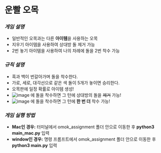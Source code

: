 # **운빨 오목**
### *게임 설명*   
* 일반적인 오목과는 다른 **아이템**을 사용하는 오목
* 지우기 아이템을 사용하여 상대방 돌 제거 가능
* 2번 놓기 아이템을 사용하여 나의 차례에 돌을 2번 착수 가능

### *규칙 설명*
* 흑과 백이 번갈아가며 돌을 착수한다.
* 가로, 세로, 대각선으로 같은 색 돌이 5개가 놓이면 승리한다.
* 오목판에 일정 확률로 아이템 생성!
* ![image](https://github.com/kkksssbbb/omok/assets/152246196/f727327e-c8f3-4765-bc84-59553a9729dd) 에 돌을 착수하면 그 턴에 상대방의 돌을 ~~제거~~ 가능!
* ![image](https://github.com/kkksssbbb/omok/assets/152246196/fe9169bc-afcb-43a0-8b07-9004146a1dec) 에 돌을 착수하면 그 턴에 **한 번 더** 착수 가능!

### *게임 실행 방법*
* **Mac인 경우:**  터미널에서 omok_assignment 폴더 안으로 이동한 후 **python3 main_mac.py** 입력
* **window인 경우:**  명령 프롬프트에서 omok_assignment 폴더 안으로 이동한 후 **python3 main.py** 입력


